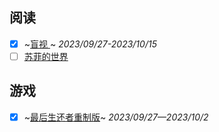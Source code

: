 ## 阅读

- [x] ~[盲视 ](https://book.douban.com/subject/10608453/)~ *2023/09/27-2023/10/15*
- [ ] [苏菲的世界](https://book.douban.com/subject/2284311/)
## 游戏

- [x] ~[最后生还者重制版](https://store.steampowered.com/app/1888930/The_Last_of_Us_Part_I/)~  *2023/09/27—2023/10/2*



